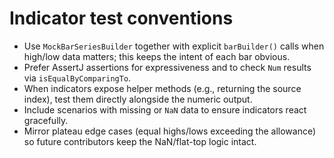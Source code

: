 # Indicator test conventions

- Use `MockBarSeriesBuilder` together with explicit `barBuilder()` calls when high/low data matters; this keeps the intent of each bar obvious.
- Prefer AssertJ assertions for expressiveness and to check `Num` results via `isEqualByComparingTo`.
- When indicators expose helper methods (e.g., returning the source index), test them directly alongside the numeric output.
- Include scenarios with missing or `NaN` data to ensure indicators react gracefully.
- Mirror plateau edge cases (equal highs/lows exceeding the allowance) so future contributors keep the NaN/flat-top logic intact.
